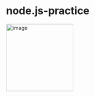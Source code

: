 # node.js-practice

<img width="183" alt="image" src="https://github.com/eojinny/node.js-practice/assets/96863137/35d15479-0e9d-4b22-80f8-7cb5af48466c">
